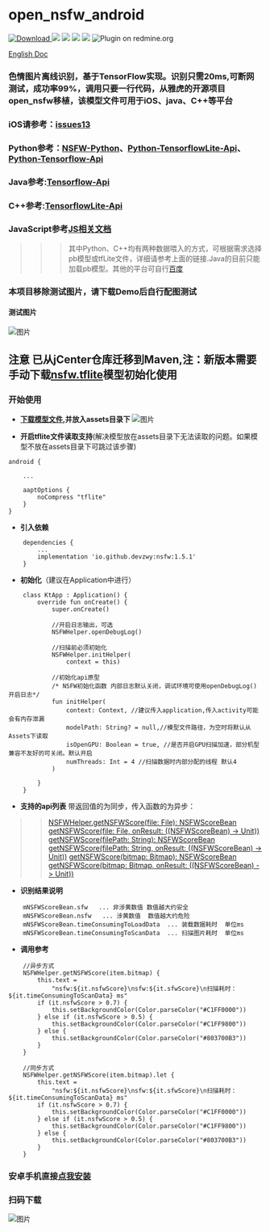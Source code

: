 # open_nsfw_android
[ ![Download](https://api.bintray.com/packages/devzwy/maven/nsfw/images/download.svg) ](https://bintray.com/devzwy/maven/nsfw/_latestVersion)  [![](https://img.shields.io/badge/Base-TensorFlow-brightgreen.svg)](https://github.com/devzwy/open_nsfw_android) [![](https://img.shields.io/badge/license-Apache%202-green.svg)](https://www.apache.org/licenses/LICENSE-2.0)
[![](https://img.shields.io/badge/%E4%BD%9C%E8%80%85-赵文贇-orange.svg)](https://github.com/devzwy/open_nsfw_android) [![](https://img.shields.io/badge/QQ-3648415-brightgreen.svg)](https://github.com/devzwy/open_nsfw_android) ![Plugin on redmine.org](https://img.shields.io/redmine/plugin/stars/redmine_xlsx_format_issue_exporter?color=1&logo=1)

[English Doc](https://github.com/devzwy/open_nsfw_android/blob/dev/README_EN.md)


### 色情图片离线识别，基于TensorFlow实现。识别只需20ms,可断网测试，成功率99%，调用只要一行代码，从雅虎的开源项目open_nsfw移植，该模型文件可用于iOS、java、C++等平台
### iOS请参考：[issues13](https://github.com/devzwy/open_nsfw_android/issues/13)
### Python参考：[NSFW-Python](https://github.com/devzwy/NSFW-Python)、[Python-TensorflowLite-Api](https://tensorflow.google.cn/api_docs/python/tf/lite)、[Python-Tensorflow-Api](https://tensorflow.google.cn/api_docs/python/tf)
### Java参考:[Tensorflow-Api](https://tensorflow.google.cn/api_docs/java/reference/org/tensorflow/package-summary)
### C++参考:[TensorflowLite-Api](https://tensorflow.google.cn/lite/api_docs/cc)
### JavaScript参考[JS相关文档](https://js.tensorflow.org/api/latest/)
>>> 其中Python、C++均有两种数据喂入的方式，可根据需求选择pb模型或tfLite文件，详细请参考上面的链接.Java的目前只能加载pb模型。其他的平台可自行[百度](https://www.baidu.com)
### 本项目移除测试图片，请下载Demo后自行配图测试  
#### 测试图片

![图片](https://github.com/devzwy/open_nsfw_android/blob/dev/img/demopic.png)

## 注意 已从jCenter仓库迁移到Maven,注：新版本需要手动下载[nsfw.tflite](https://github.com/devzwy/open_nsfw_android/blob/dev/app/src/main/assets/nsfw.tflite)模型初始化使用

### 开始使用

- __[下载模型文件](https://github.com/devzwy/open_nsfw_android/blob/dev/app/src/main/assets/nsfw.tflite),并放入assets目录下__
![图片](https://github.com/devzwy/open_nsfw_android/blob/dev/img/assets.png)

- __开启tflite文件读取支持__(解决模型放在assets目录下无法读取的问题。如果模型不放在assets目录下可跳过该步骤)

```
android {

    ...

    aaptOptions {
        noCompress "tflite"
    }
}
```
- __引入依赖__

```
    dependencies {
        ...
        implementation 'io.github.devzwy:nsfw:1.5.1'
    }

```

- __初始化__（建议在Application中进行）

```
    class KtApp : Application() {
        override fun onCreate() {
            super.onCreate()

            //开启日志输出，可选
            NSFWHelper.openDebugLog()

            //扫描前必须初始化
            NSFWHelper.initHelper(
                context = this)

            //初始化api原型
            /* NSFW初始化函数 内部日志默认关闭，调试环境可使用openDebugLog()开启日志*/
            fun initHelper(
                context: Context, //建议传入application,传入activity可能会有内存泄漏
                modelPath: String? = null,//模型文件路径，为空时将默认从Assets下读取
                isOpenGPU: Boolean = true, //是否开启GPU扫描加速，部分机型兼容不友好的可关闭。默认开启
                numThreads: Int = 4 //扫描数据时内部分配的线程 默认4
            )

        }
    }
```

- __支持的api列表__ 带返回值的为同步，传入函数的为异步：

>> [NSFWHelper.getNSFWScore(file: File): NSFWScoreBean]()
>> [getNSFWScore(file: File, onResult: ((NSFWScoreBean) -> Unit))]()
>> [getNSFWScore(filePath: String): NSFWScoreBean]()
>> [getNSFWScore(filePath: String, onResult: ((NSFWScoreBean) -> Unit))]()
>> [getNSFWScore(bitmap: Bitmap): NSFWScoreBean]()
>> [getNSFWScore(bitmap: Bitmap, onResult: ((NSFWScoreBean) -> Unit))]()

- __识别结果说明__
```
    mNSFWScoreBean.sfw   ... 非涉黄数值 数值越大约安全
    mNSFWScoreBean.nsfw   ... 涉黄数值  数值越大约危险
    mNSFWScoreBean.timeConsumingToLoadData  ... 装载数据耗时  单位ms
    mNSFWScoreBean.timeConsumingToScanData  ... 扫描图片耗时  单位ms
```

- __调用参考__

```
    //异步方式
    NSFWHelper.getNSFWScore(item.bitmap) {
        this.text =
            "nsfw:${it.nsfwScore}\nsfw:${it.sfwScore}\n扫描耗时：${it.timeConsumingToScanData} ms"
        if (it.nsfwScore > 0.7) {
            this.setBackgroundColor(Color.parseColor("#C1FF0000"))
        } else if (it.nsfwScore > 0.5) {
            this.setBackgroundColor(Color.parseColor("#C1FF9800"))
        } else {
            this.setBackgroundColor(Color.parseColor("#803700B3"))
        }
    }

    //同步方式
    NSFWHelper.getNSFWScore(item.bitmap).let {
        this.text =
            "nsfw:${it.nsfwScore}\nsfw:${it.sfwScore}\n扫描耗时：${it.timeConsumingToScanData} ms"
        if (it.nsfwScore > 0.7) {
            this.setBackgroundColor(Color.parseColor("#C1FF0000"))
        } else if (it.nsfwScore > 0.5) {
            this.setBackgroundColor(Color.parseColor("#C1FF9800"))
        } else {
            this.setBackgroundColor(Color.parseColor("#803700B3"))
        }
    }

```

### 安卓手机直接[点我安装](http://d.6short.com/q9cv)

### 扫码下载

![图片](https://github.com/devzwy/open_nsfw_android/blob/dev/img/2.png)
